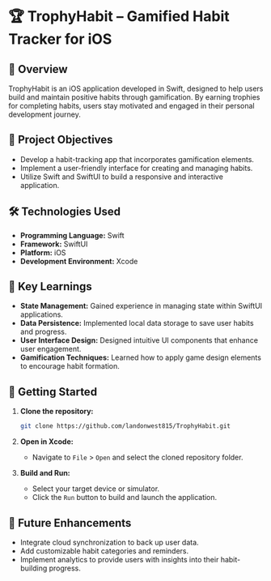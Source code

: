 # 🏆 TrophyHabit – Gamified Habit Tracker for iOS

## 📱 Overview

TrophyHabit is an iOS application developed in Swift, designed to help users build and maintain positive habits through gamification. By earning trophies for completing habits, users stay motivated and engaged in their personal development journey.

## 🎯 Project Objectives

- Develop a habit-tracking app that incorporates gamification elements.
- Implement a user-friendly interface for creating and managing habits.
- Utilize Swift and SwiftUI to build a responsive and interactive application.

## 🛠️ Technologies Used

- **Programming Language:** Swift
- **Framework:** SwiftUI
- **Platform:** iOS
- **Development Environment:** Xcode

## 🧠 Key Learnings

- **State Management:** Gained experience in managing state within SwiftUI applications.
- **Data Persistence:** Implemented local data storage to save user habits and progress.
- **User Interface Design:** Designed intuitive UI components that enhance user engagement.
- **Gamification Techniques:** Learned how to apply game design elements to encourage habit formation.

## 🚀 Getting Started

1. **Clone the repository:**

    ```bash
    git clone https://github.com/landonwest815/TrophyHabit.git
    ```

2. **Open in Xcode:**
    - Navigate to `File` > `Open` and select the cloned repository folder.

3. **Build and Run:**
    - Select your target device or simulator.
    - Click the `Run` button to build and launch the application.

## 📌 Future Enhancements

- Integrate cloud synchronization to back up user data.
- Add customizable habit categories and reminders.
- Implement analytics to provide users with insights into their habit-building progress.

